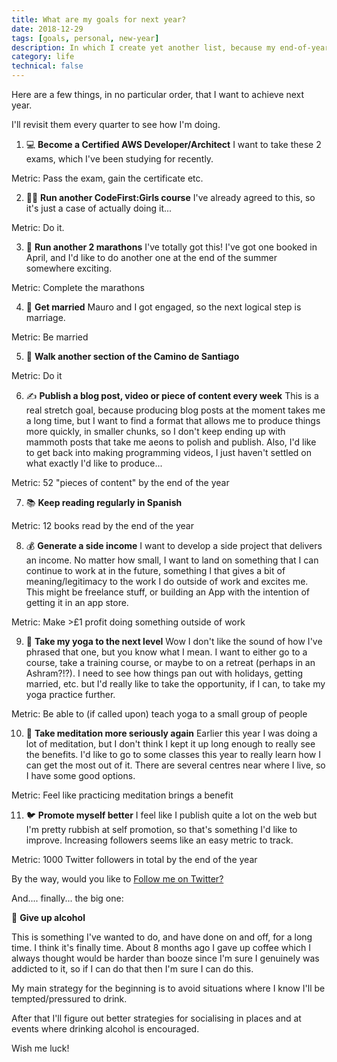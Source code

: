 ```yaml
---
title: What are my goals for next year?
date: 2018-12-29
tags: [goals, personal, new-year]
description: In which I create yet another list, because my end-of-year list-heavy blog post didn't contain quite enough lists
category: life
technical: false
---
```


Here are a few things, in no particular order, that I want to achieve next year.

I'll revisit them every quarter to see how I'm doing.

1. 💻 **Become a Certified AWS Developer/Architect** I want to take these 2 exams, which I've been studying for recently.

Metric: Pass the exam, gain the certificate etc.

2. 👩‍🏫 **Run another CodeFirst:Girls course** I've already agreed to this, so it's just a case of actually doing it...

Metric: Do it.

3. 🏃‍ **Run another 2 marathons** I've totally got this! I've got one booked in April, and I'd like to do another one at the end of the summer somewhere exciting.

Metric: Complete the marathons

4. 💍 **Get married** Mauro and I got engaged, so the next logical step is marriage.

Metric: Be married

5. 🐾 **Walk another section of the Camino de Santiago**

Metric: Do it

6. ✍️ **Publish a blog post, video or piece of content every week** This is a real stretch goal, because producing blog posts at the moment takes me a long time, but I want to find a format that allows me to produce things more quickly, in smaller chunks, so I don't keep ending up with mammoth posts that take me aeons to polish and publish. Also, I'd like to get back into making programming videos, I just haven't settled on what exactly I'd like to produce...

Metric: 52 "pieces of content" by the end of the year

7. 📚 **Keep reading regularly in Spanish**

Metric: 12 books read by the end of the year

8. 💰 **Generate a side income** I want to develop a side project that delivers an income. No matter how small, I want to land on something that I can continue to work at in the future, something I that gives a bit of meaning/legitimacy to the work I do outside of work and excites me. This might be freelance stuff, or building an App with the intention of getting it in an app store.

Metric: Make >£1 profit doing something outside of work

9. 🤸‍ **Take my yoga to the next level** Wow I don't like the sound of how I've phrased that one, but you know what I mean. I want to either go to a course, take a training course, or maybe to on a retreat (perhaps in an Ashram?!?). I need to see how things pan out with holidays, getting married, etc. but I'd really like to take the opportunity, if I can, to take my yoga practice further.

Metric: Be able to (if called upon) teach yoga to a small group of people

10. 🧘 **Take meditation more seriously again** Earlier this year I was doing a lot of meditation, but I don't think I kept it up long enough to really see the benefits. I'd like to go to some classes this year to really learn how I can get the most out of it. There are several centres near where I live, so I have some good options.

Metric: Feel like practicing meditation brings a benefit

11. 🐦 **Promote myself better** I feel like I publish quite a lot on the web but I'm pretty rubbish at self promotion, so that's something I'd like to improve. Increasing followers seems like an easy metric to track.

Metric: 1000 Twitter followers in total by the end of the year

By the way, would you like to <a href="https://twitter.com/harri_etty" target="_blank" rel="noopener noreferrer">Follow me on Twitter?</a>

And.... finally... the big one:

🍺 **Give up alcohol**

This is something I've wanted to do, and have done on and off, for a long time. I think it's finally time. About 8 months ago I gave up coffee which I always thought would be harder than booze since I'm sure I genuinely was addicted to it, so if I can do that then I'm sure I can do this.

My main strategy for the beginning is to avoid situations where I know I'll be tempted/pressured to drink.

After that I'll figure out better strategies for socialising in places and at events where drinking alcohol is encouraged.

Wish me luck!
